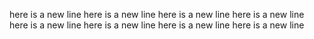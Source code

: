 here is a new line
here is a new line
here is a new line
here is a new line
here is a new line
here is a new line
here is a new line
here is a new line